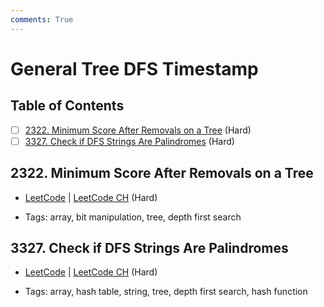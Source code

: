 ```yaml
---
comments: True
---
```


# General Tree DFS Timestamp

## Table of Contents

- [ ] [2322. Minimum Score After Removals on a Tree](https://leetcode.cn/problems/minimum-score-after-removals-on-a-tree/) (Hard)
- [ ] [3327. Check if DFS Strings Are Palindromes](https://leetcode.cn/problems/check-if-dfs-strings-are-palindromes/) (Hard)

## 2322. Minimum Score After Removals on a Tree

-   [LeetCode](https://leetcode.com/problems/minimum-score-after-removals-on-a-tree/) | [LeetCode CH](https://leetcode.cn/problems/minimum-score-after-removals-on-a-tree/) (Hard)

-   Tags: array, bit manipulation, tree, depth first search

## 3327. Check if DFS Strings Are Palindromes

-   [LeetCode](https://leetcode.com/problems/check-if-dfs-strings-are-palindromes/) | [LeetCode CH](https://leetcode.cn/problems/check-if-dfs-strings-are-palindromes/) (Hard)

-   Tags: array, hash table, string, tree, depth first search, hash function
